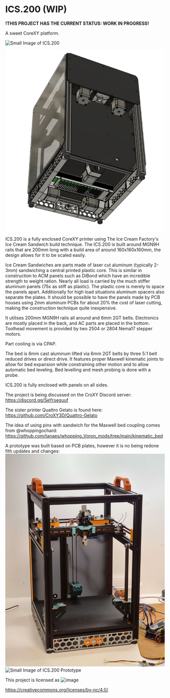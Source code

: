 # ICS.200 **(WIP)**

**!THIS PROJECT HAS THE CURRENT STATUS: WORK IN PROGRESS!**

A sweet CoreXY platform.

 ![Small Image of ICS.200](https://github.com/ENSO-3D/ICS.200/blob/main/Images/ICS200Panels27.png)
 
 ![Small Image of ICS.200](https://github.com/CORELabs3D/ICS.200/blob/main/Images/ICS.200.3.jpg)

ICS.200 is a fully enclosed CoreXY printer using The Ice Cream Factory's Ice Cream Sandwich build technique. The ICS.200 is built around MGN9H rails that are 200mm long with a build area of around 160x160x160mm, the design allows for it to be scaled easily. 

Ice Cream Sandwiches are parts made of laser cut aluminum (typically 2-3mm) sandwiching a central printed plastic core.  This is similar in construction to ACM panels such as DiBond which have an incredible strength to weight ration.  Nearly all load is carried by the much stiffer aluminum panels (75x as stiff as plastic).  The plastic core is merely to space the panels apart. Additionally for high load situations aluminum spacers also separate the plates. It should be possible to have the panels made by PCB houses using 2mm aluminum PCBs for about 20% the cost of laser cutting, making the construction technique quite inexpensive.

It utilises 200mm MGN9H rails all around and 6mm 2GT belts.
Electronics are mostly placed in the back, and AC parts are placed in the bottom.
Toolhead movement is provided by two 2504 or 2804 Nema17 stepper motors.
 
Part cooling is via CPAP.

The bed is 6mm cast aluminum lifted via 6mm 2GT belts by three 5:1 belt reduced drives or direct drive. It features proper Maxwell kinematic joints to allow for bed expansion while constraining other motion and to allow automatic bed leveling.   Bed levelling and mesh probing is done with a probe.

ICS.200 is fully enclosed with panels on all sides.

The project is being discussed on the CroXY Discord server: https://discord.gg/SeYrseguuf

The sister printer Quattro Gelato is found here: https://github.com/CroXY3D/Quattro-Gelato

The idea of using pins with sandwich for the Maxwell bed coupling comes from @whoppingochard:
https://github.com/tanaes/whopping_Voron_mods/tree/main/kinematic_bed

A prototype was built based on PCB plates, however it is no being redone fith updates and changes:
![Small Image of ICS.200 Prototype](https://github.com/CORELabs3D/ICS.200/blob/main/Images/ICS.200prototype.jpg)
![Small Image of ICS.200 Prototype](https://github.com/CORELabs3D/ICS.200/blob/main/Images/ICS200Prototypeprinting.gif)

This project is licensed as
![image](https://user-images.githubusercontent.com/37383368/139769027-7267da5b-7f58-499d-96bc-e41d164a3aac.png)

https://creativecommons.org/licenses/by-nc/4.0/
